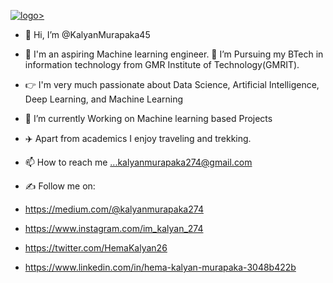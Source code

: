 <a href="https://www.example.com">![logo](https://github.com/KalyanMurapaka45/KalyanMurapaka45/blob/main/Github%20Banner.png)></a>

- 👋 Hi, I’m @KalyanMurapaka45
- 👀 I'm an aspiring Machine learning engineer.
  🏫 I’m Pursuing my BTech in information technology from GMR Institute of Technology(GMRIT).
  
- 👉 I'm very much passionate about Data Science, Artificial Intelligence, Deep Learning, and Machine Learning
- 🌱 I’m currently Working on Machine learning based Projects
- ✈️ Apart from academics I enjoy traveling and trekking.
- 📫 How to reach me ...kalyanmurapaka274@gmail.com
- ✍️ Follow me on:
- https://medium.com/@kalyanmurapaka274
- https://www.instagram.com/im_kalyan_274
- https://twitter.com/HemaKalyan26
- https://www.linkedin.com/in/hema-kalyan-murapaka-3048b422b
<!---
KalyanMurapaka45/KalyanMurapaka45 is a ✨ special ✨ repository because its `README.md` (this file) appears on your GitHub profile.
You can click the Preview link to take a look at your changes.
--->

